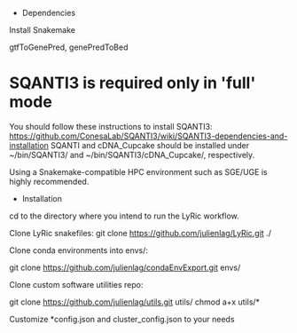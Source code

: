 * Dependencies

Install Snakemake

gtfToGenePred, genePredToBed


# SQANTI3 is required only in 'full' mode
You should follow these instructions to install SQANTI3: https://github.com/ConesaLab/SQANTI3/wiki/SQANTI3-dependencies-and-installation 
SQANTI and cDNA_Cupcake should be installed under ~/bin/SQANTI3/ and ~/bin/SQANTI3/cDNA_Cupcake/, respectively.

Using a Snakemake-compatible HPC environment such as SGE/UGE is highly recommended.

* Installation

cd to the directory where you intend to run the LyRic workflow.

Clone LyRic snakefiles:
git clone https://github.com/julienlag/LyRic.git ./

Clone conda environments into envs/:

 git clone https://github.com/julienlag/condaEnvExport.git envs/

Clone custom software utilities repo:

 git clone https://github.com/julienlag/utils.git utils/
chmod a+x utils/*

Customize *config.json and cluster_config.json to your needs
 
